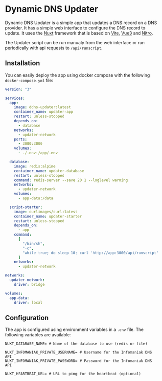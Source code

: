 # Dynamic DNS Updater 

Dynamic DNS Updater is a simple app that updates a DNS record on a DNS provider. It has a simple web interface to configure the DNS record to update. It uses the [Nuxt](https://nuxt.com/) framework that is based on [Vite](https://vitejs.dev/), [Vue3](https://vuejs.org/) and [Nitro](https://nitro.unjs.io/).

The Updater script can be run manualy from the web interface or run periodically with api requests to `/api/runscript`.

## Installation
You can easily deploy the app using docker compose with the following `docker-compose.yml` file:
```yaml
version: "3"

services:
  app:
    image: ddns-updater:latest
    container_name: updater-app
    restart: unless-stopped
    depends_on:
      - database
    networks:
      - updater-network
    ports:
      - 3000:3000
    volumes:
      - ./.env:/app/.env

  database:
    image: redis:alpine
    container_name: updater-database
    restart: unless-stopped
    command: redis-server --save 20 1 --loglevel warning
    networks:
      - updater-network
    volumes:
      - app-data:/data

  script-starter:
    image: curlimages/curl:latest
    container_name: updater-starter
    restart: unless-stopped
    depends_on:
      - app
    command:
      [
        "/bin/sh",
        "-c",
        "while true; do sleep 10; curl 'http://app:3000/api/runscript' -H 'Accept: application/json'; sleep 3600; done"
      ]
    networks:
      - updater-network

networks:
  updater-network:
    driver: bridge

volumes:
  app-data:
    driver: local        
```
## Configuration
The app is configured using environment variables in a `.env` file. The following variables are available:
```dotenv
NUXT_DATABASE_NAME= # Name of the database to use (redis or file)

NUXT_INFOMANIAK_PRIVATE_USERNAME= # Username for the Infomaniak DNS API
NUXT_INFOMANIAK_PRIVATE_PASSWORD= # Password for the Infomaniak DNS API

NUXT_HEARTBEAT_URL= # URL to ping for the heartbeat (optional)
```
